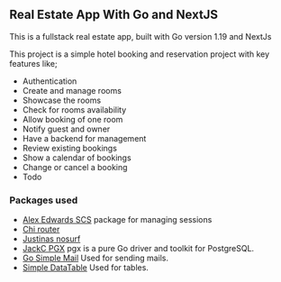 ## Real Estate App With Go and NextJS

This is a fullstack real estate app, built with Go version 1.19 and NextJs

This project is a simple hotel booking and reservation project with key features like;

- Authentication
- Create and manage rooms
- Showcase the rooms
- Check for rooms availability
- Allow booking of one room
- Notify guest and owner
- Have a backend for management
- Review existing bookings
- Show a calendar of bookings
- Change or cancel a booking
- Todo

### Packages used

- [Alex Edwards SCS](https://github.com/alexedwards/scs/v2) package for managing sessions
- [Chi router](https://github.com/go-chi/chi/v5)
- [Justinas nosurf](https://github.com/justinas/nosurf)
- [JackC PGX](https://github.com/jackc/pgx/v5) pgx is a pure Go driver and toolkit for PostgreSQL.
- [Go Simple Mail](https://github.com/xhit/go-simple-mail) Used for sending mails.
- [Simple DataTable](https://github.com/fiduswriter/Simple-DataTables) Used for tables.